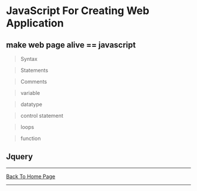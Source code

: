 # JavaScript For Creating Web Application

## make web page alive == javascript

> Syntax

> Statements

> Comments

> variable

> datatype

>control statement

>loops

>function

## Jquery

<hr>
<a href="https://punitkatiyar.github.io/">Back To Home Page</a>
<hr>
